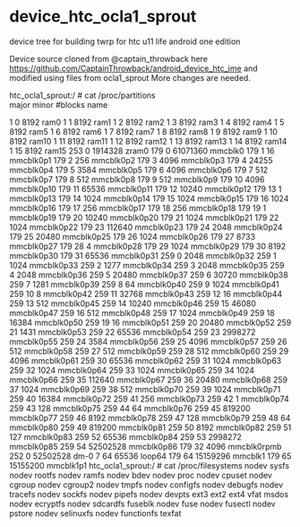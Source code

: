 # device_htc_ocla1_sprout
device tree for building twrp for htc u11 life android one edition

Device source cloned from @captain_throwback here https://github.com/CaptainThrowback/android_device_htc_ime and modified using files from ocla1_sprout
More changes are needed.




htc_ocla1_sprout:/ # cat /proc/partitions                         
major minor  #blocks  name

   1        0       8192 ram0
   1        1       8192 ram1
   1        2       8192 ram2
   1        3       8192 ram3
   1        4       8192 ram4
   1        5       8192 ram5
   1        6       8192 ram6
   1        7       8192 ram7
   1        8       8192 ram8
   1        9       8192 ram9
   1       10       8192 ram10
   1       11       8192 ram11
   1       12       8192 ram12
   1       13       8192 ram13
   1       14       8192 ram14
   1       15       8192 ram15
 253        0    1914328 zram0
 179        0   61071360 mmcblk0
 179        1         16 mmcblk0p1
 179        2        256 mmcblk0p2
 179        3       4096 mmcblk0p3
 179        4      24255 mmcblk0p4
 179        5       3584 mmcblk0p5
 179        6       4096 mmcblk0p6
 179        7        512 mmcblk0p7
 179        8        512 mmcblk0p8
 179        9        512 mmcblk0p9
 179       10       4096 mmcblk0p10
 179       11      65536 mmcblk0p11
 179       12      10240 mmcblk0p12
 179       13          1 mmcblk0p13
 179       14       1024 mmcblk0p14
 179       15       1024 mmcblk0p15
 179       16       1024 mmcblk0p16
 179       17        256 mmcblk0p17
 179       18        256 mmcblk0p18
 179       19          1 mmcblk0p19
 179       20      10240 mmcblk0p20
 179       21       1024 mmcblk0p21
 179       22       1024 mmcblk0p22
 179       23     112640 mmcblk0p23
 179       24       2048 mmcblk0p24
 179       25      20480 mmcblk0p25
 179       26       1024 mmcblk0p26
 179       27       8733 mmcblk0p27
 179       28          4 mmcblk0p28
 179       29       1024 mmcblk0p29
 179       30       8192 mmcblk0p30
 179       31      65536 mmcblk0p31
 259        0       2048 mmcblk0p32
 259        1       1024 mmcblk0p33
 259        2       1277 mmcblk0p34
 259        3       2048 mmcblk0p35
 259        4       2048 mmcblk0p36
 259        5      20480 mmcblk0p37
 259        6      30720 mmcblk0p38
 259        7       1281 mmcblk0p39
 259        8         64 mmcblk0p40
 259        9       1024 mmcblk0p41
 259       10          8 mmcblk0p42
 259       11      32768 mmcblk0p43
 259       12         16 mmcblk0p44
 259       13        512 mmcblk0p45
 259       14      10240 mmcblk0p46
 259       15      46080 mmcblk0p47
 259       16        512 mmcblk0p48
 259       17       1024 mmcblk0p49
 259       18      16384 mmcblk0p50
 259       19         16 mmcblk0p51
 259       20      20480 mmcblk0p52
 259       21       1431 mmcblk0p53
 259       22      65536 mmcblk0p54
 259       23    2998272 mmcblk0p55
 259       24       3584 mmcblk0p56
 259       25       4096 mmcblk0p57
 259       26        512 mmcblk0p58
 259       27        512 mmcblk0p59
 259       28        512 mmcblk0p60
 259       29       4096 mmcblk0p61
 259       30      65536 mmcblk0p62
 259       31       1024 mmcblk0p63
 259       32       1024 mmcblk0p64
 259       33       1024 mmcblk0p65
 259       34       1024 mmcblk0p66
 259       35     112640 mmcblk0p67
 259       36      20480 mmcblk0p68
 259       37       1024 mmcblk0p69
 259       38        512 mmcblk0p70
 259       39       1024 mmcblk0p71
 259       40      16384 mmcblk0p72
 259       41        256 mmcblk0p73
 259       42          1 mmcblk0p74
 259       43        128 mmcblk0p75
 259       44         64 mmcblk0p76
 259       45     819200 mmcblk0p77
 259       46       8192 mmcblk0p78
 259       47        128 mmcblk0p79
 259       48         64 mmcblk0p80
 259       49     819200 mmcblk0p81
 259       50       8192 mmcblk0p82
 259       51        127 mmcblk0p83
 259       52      65536 mmcblk0p84
 259       53    2998272 mmcblk0p85
 259       54   52502528 mmcblk0p86
 179       32       4096 mmcblk0rpmb
 252        0   52502528 dm-0
   7       64      65536 loop64
 179       64   15159296 mmcblk1
 179       65   15155200 mmcblk1p1
htc_ocla1_sprout:/ # cat /proc/filesystems
nodev   sysfs
nodev   rootfs
nodev   ramfs
nodev   bdev
nodev   proc
nodev   cpuset
nodev   cgroup
nodev   cgroup2
nodev   tmpfs
nodev   configfs
nodev   debugfs
nodev   tracefs
nodev   sockfs
nodev   pipefs
nodev   devpts
        ext3
        ext2
        ext4
        vfat
        msdos
nodev   ecryptfs
nodev   sdcardfs
        fuseblk
nodev   fuse
nodev   fusectl
nodev   pstore
nodev   selinuxfs
nodev   functionfs
        texfat
